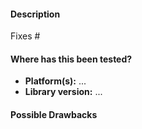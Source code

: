 <!--

Thanks for sending a pull request! Please make sure you click the link above to
view the contribution guidelines, then fill out the blanks below.

Checklist:

  - [ ] Your branch is up-to-date with the `master` branch and tested with latest changes
  - [ ] Extended the README / documentation, if necessary
  - [ ] Code compiles correctly and runs
  - [ ] Code is formatted using clang-3.9 and the provided format file
  - [ ] Changelog is updated

-->

#### Description

<!-- Please explain the changes you made here as detailed as possible. -->

Fixes #  <!-- If fixes an issue, please add here the issue number. -->

#### Where has this been tested?

  * **Platform(s):** ...
  * **Library version:** ...

#### Possible Drawbacks

<!-- What are the possible side-effects or negative impacts of the code change? -->
